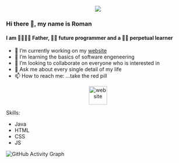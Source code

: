 <p align="center"> <img src='https://mr-r0m4n.de/src/img/mr-r0m4n1.png'></p>

### Hi there 👋, my name is Roman
#### I am 👨‍👩‍👧‍👦 Father, 👨‍💻 future programmer and a 👨‍🎓 perpetual learner

- 🔭 I’m currently working on my [website](https://www.Mr-R0m4n.de) 
- 🌱 I’m learning the basics of software engeneering 
- 👯 I’m looking to collaborate on everyone who is interested in 
- 💬 Ask me about every single detail of my life 
- 📫 How to reach me: ...take the red pill

[<p align="center"> <img src='https://cdn.jsdelivr.net/npm/simple-icons@3.0.1/icons/icloud.svg' alt='website' height='50'></p>](https://www.Mr-R0m4n.de)

Skills:
<ul>
<li>Java</li>
<li>HTML</li>
<li>CSS</li>
<li>JS</li>
</ul>

![GitHub Activity Graph](https://activity-graph.herokuapp.com/graph?username=Mr-R0m4n)  

